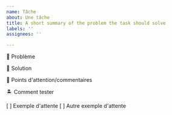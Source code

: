 ```yaml
---
name: Tâche
about: Une tâche
title: A short summary of the problem the task should solve
labels: ''
assignees: ''

---
```


:wrench: Problème

<!-- Décrivez le problème que vous essayez de résoudre, la raison pour laquelle vous créez cette tâche. -->

:cake: Solution

<!-- (Optionnel) Expliquez la solution fonctionnelle ou technique qui devrait être implémentée pour résoudre le problème. Sinon, laissez cette section vide pour qu'elle puisse être discutée dans la section commentaires. -->

:rotating_light: Points d'attention/commentaires

<!-- S'il y a quelque chose d'inhabituel ou des clarifications nécessaires pour que l'implémenteur comprenne mieux les exigences ou les contraintes, mentionnez-le ici. -->

:desert_island: Comment tester

<!-- Que devrait faire quelqu'un pour valider que la solution proposée et l'implémentation fonctionnent comme attendu et répondent correctement aux besoins. N'hésitez pas à être très verbeux et à expliquer en détail, en utilisant des puces par exemple, les étapes à suivre pour tester le comportement attendu. -->
[ ] Exemple d'attente
[ ] Autre exemple d'attente

